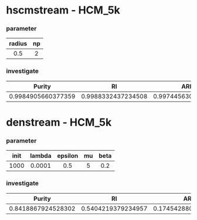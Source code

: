 # hscmstream - HCM_5k
### parameter
| radius | np |
| :-: | :-: |
| 0.5 | 2 |
### investigate
| Purity | RI | ARI | JI | NMI | FM |
| :-: | :-: | :-: | :-: | :-: | :-: |
| 0.9984905660377359 | 0.9988332437234508 | 0.9974456304974777 | 0.9966999744199677 | 0.9944193436831533 | 0.9983486183670627 |

# denstream - HCM_5k
### parameter
| init | lambda | epsilon | mu | beta |
| :-: | :-: | :-: | :-: | :-: |
| 1000 | 0.0001 | 0.5 | 5 | 0.2 |
### investigate
| Purity | RI | ARI | JI | NMI | FM |
| :-: | :-: | :-: | :-: | :-: | :-: |
| 0.8418867924528302 | 0.5404219379234957 | 0.17454288039698176 | 0.39004324053552103 | 0.3162209293978032 | 0.5933764552624523 |
